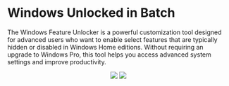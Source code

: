 
# Windows Unlocked in Batch

The Windows Feature Unlocker is a powerful customization tool designed for advanced users who want to enable select features that are typically hidden or disabled in Windows Home editions. Without requiring an upgrade to Windows Pro, this tool helps you access advanced system settings and improve productivity.

<p align="center">
  <a href="https://www.microsoft.com/de-de/software-download/windows10"><img src="https://ziadoua.github.io/m3-Markdown-Badges/badges/Windows10/windows101.svg" /></a>
  <a href="https://www.microsoft.com/de-de/software-download/windows11"><img src="https://ziadoua.github.io/m3-Markdown-Badges/badges/Windows11/windows111.svg" /></a>
</p>
